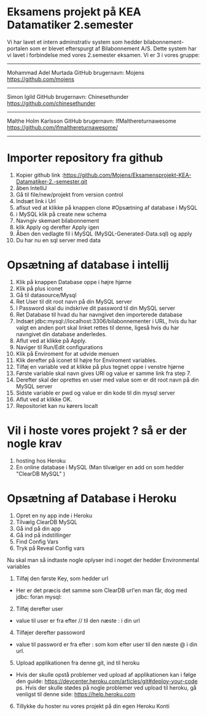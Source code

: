 # Eksamens projekt på KEA Datamatiker 2.semester
Vi har lavet et intern adminstrativ system som hedder bilabonnement-portalen som er blevet efterspurgt af Bilabonnement A/S. Dette system har vi lavet i forbindelse med vores 2.semester eksamen.
Vi er 3 i vores gruppe:

---------------------------
  Mohammad Adel Murtada
  GitHub brugernavn: Mojens
  https://github.com/mojens

---------------------------
Simon Igild
GitHub brugernavn: Chinesethunder
https://github.com/chinesethunder

----------------------------------
Malthe Holm Karlsson
GitHub brugernavn: IfMalthereturnawesome
https://github.com/ifmalthereturnawesome/

------------------------------------------

# Importer repository fra github
1. Kopier github link :https://github.com/Mojens/Eksamensprojekt-KEA-Datamatiker-2.-semester.git
2. åben IntelliJ
3. Gå til file/new/projekt from version control
4. Indsæt link i Url 
5. aflsut ved at klikke på knappen clone
#Opsætning af database i MySQL
1. i MySQL klik på create new schema
2. Navngiv skemaet bilabonnement
3. klik Apply og derefter Apply igen
4. Åben den vedlagte fil i MySQL (MySQL-Generated-Data.sql) og apply
5. Du har nu en sql server med data
# Opsætning af database i intellij
1. Klik på knappen Database oppe i højre hjørne 
2. Klik på plus iconet
3. Gå til datasource/Mysql
4. Ret User til dit root navn på din MySQL server
5. I Password skal du indskrive dit password til din MySQL server
6. Ret Database til hvad du har navngivet den importerede database
7. Indsæt jdbc:mysql://localhost:3306/bilabonnementer i URL, hvis du har valgt en anden port skal linket rettes til denne, ligeså hvis du har navngivet din database anderledes.
8. Aflut ved at klikke på Apply.
9. Naviger til Run/Edit configurations
10. Klik på Enviroment for at udvide menuen
11. Klik derefter på iconet til højre for Enviroment variables.
12. Tilføj en variable ved at klikke på plus tegnet oppe i venstre hjørne
13. Første variable skal navn gives URl og value er samme link fra step 7.
14. Derefter skal der oprettes en user med value som er dit root navn på din MySQL server
15. Sidste variable er pwd og value er din kode til din mysql server
16. Aflut ved at klikke OK.
17. Repositoriet kan nu kørers localt
# Vil i hoste vores projekt ? så er der nogle krav
1. hosting hos Heroku
2. En online database i MySQL (Man tilvælger en add on som hedder "ClearDB MySQL" )
# Opsætning af Database i Heroku
1. Opret en ny app inde i Heroku
2. Tilvælg ClearDB MySQL
3. Gå ind på din app
4. Gå ind på indstillinger
5. Find Config Vars
6. Tryk på Reveal Config vars

Nu skal man så indtaste nogle oplyser ind i noget der hedder Environmental variables
1. Tilføj den første Key, som hedder url
- Her er det præcis det samme som ClearDB url'en man får, dog med jdbc: foran mysql:
2. Tilføj derefter user
- value til user er fra efter // til den næste : i din url
4. Tilføjer derefter passoword
- value til password er fra efter : som kom efter user til den næste @ i din url.
5. Upload applikationen fra denne git, ind til heroku
- Hvis der skulle opstå problemer ved upload af applikationen kan i følge den guide: https://devcenter.heroku.com/articles/git#deploy-your-code
ps. Hvis der skulle stødes på nogle problemer ved upload til heroku, gå venligst til denne side: https://help.heroku.com
6. Tillykke du hoster nu vores projekt på din egen Heroku Konti
